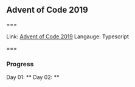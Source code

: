## Advent of Code 2019

===

Link: [Advent of Code 2019](https://adventofcode.com/2019)
Langauge: Typescript

===

### Progress

Day 01: **
Day 02: **
